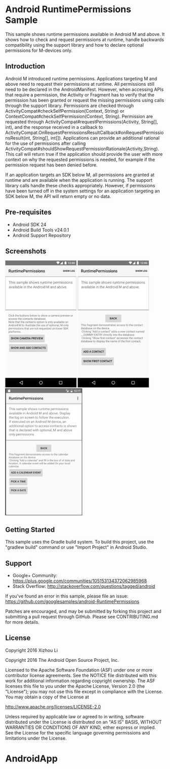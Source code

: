 
Android RuntimePermissions Sample
===================================

This sample shows runtime permissions available in Android M and above.
It shows how to check and request permissions at runtime, handle backwards compatibility using the
support library and how to declare optional permissions for M-devices only.

Introduction
------------

Android M introduced runtime permissions. Applications targeting M and above need to request their
permissions at runtime.
All permissions still need to be declared in the AndroidManifest. However, when accessing APIs that
require a permission, the Activity or Fragment has to verify that the permission has been granted
or request the missing permissions using calls through the support library. Permissions are checked
through  ActivityCompat#checkSelfPermission(Context, String) or
ContextCompat#checkSelfPermission(Context, String).
Permission are requested through ActivityCompat#requestPermissions(Activity, String[], int), and the response
received in a callback to  ActivityCompat.OnRequestPermissionsResultCallback#onRequestPermissionsResult(int, String[], int[]).
Applications can provide an additional rational for the use of permissions after calling
ActivityCompat#shouldShowRequestPermissionRationale(Activity,String). This call will return true if the
application should provide the user with more context on why the requested permissions is needed,
for example if the permission request has been denied before.

If an application targets an SDK below M, all permissions are granted at runtime and are available
when the application is running. The support library calls handle these checks appropriately.
However, if permissions have been turned off in the system settings
for an application targeting an SDK below M, the API will return empty or no data.

Pre-requisites
--------------

- Android SDK 24
- Android Build Tools v24.0.1
- Android Support Repository

Screenshots
-------------

<img src="screenshots/screenshot-1.png" height="400" alt="Screenshot"/> <img src="screenshots/screenshot-2.png" height="400" alt="Screenshot"/> <img src="screenshots/screenshot-3.png" height="400" alt="Screenshot"/>

Getting Started
---------------

This sample uses the Gradle build system. To build this project, use the
"gradlew build" command or use "Import Project" in Android Studio.

Support
-------

- Google+ Community: https://plus.google.com/communities/105153134372062985968
- Stack Overflow: http://stackoverflow.com/questions/tagged/android

If you've found an error in this sample, please file an issue:
https://github.com/googlesamples/android-RuntimePermissions

Patches are encouraged, and may be submitted by forking this project and
submitting a pull request through GitHub. Please see CONTRIBUTING.md for more details.

License
-------
Copyright 2016 Xizhou Li

Copyright 2016 The Android Open Source Project, Inc.

Licensed to the Apache Software Foundation (ASF) under one or more contributor
license agreements.  See the NOTICE file distributed with this work for
additional information regarding copyright ownership.  The ASF licenses this
file to you under the Apache License, Version 2.0 (the "License"); you may not
use this file except in compliance with the License.  You may obtain a copy of
the License at

http://www.apache.org/licenses/LICENSE-2.0

Unless required by applicable law or agreed to in writing, software
distributed under the License is distributed on an "AS IS" BASIS, WITHOUT
WARRANTIES OR CONDITIONS OF ANY KIND, either express or implied.  See the
License for the specific language governing permissions and limitations under
the License.
# AndroidApp
